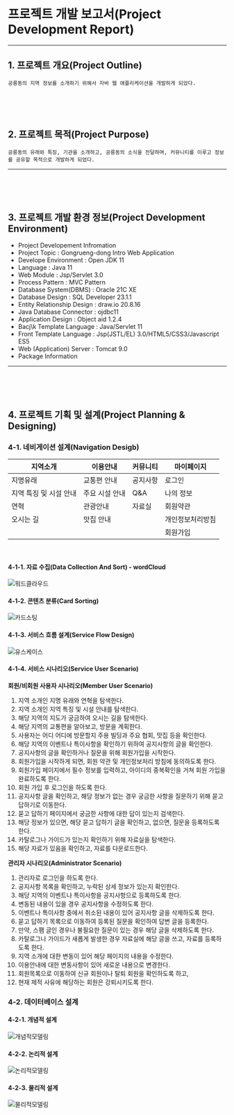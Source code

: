 # 프로젝트 개발 보고서(Project Development Report)
-----------------------------------------------------
## 1. 프로젝트 개요(Project Outline)

    공릉동의 지역 정보를 소개하기 위해서 자바 웹 애플리케이션을 개발하게 되었다.

<br><br><br> 

## 2. 프로젝트 목적(Project Purpose)

    공릉동의 유래와 특징, 기관을 소개하고, 공릉동의 소식을 전달하며, 커뮤니티를 이루고 정보를 공유할 목적으로 개발하게 되었다.
------------------------------------

<br><br><br> 

## 3. 프로젝트 개발 환경 정보(Project Development Environment)
- Project Developement Infromation
- Project Topic : Gongrueng-dong Intro Web Application
- Develope Environment : Open JDK 11
- Language : Java 11
- Web Module : Jsp/Servlet 3.0
- Process Pattern : MVC Pattern
- Database System(DBMS) : Oracle 21C XE
- Database Design : SQL Developer 23.1.1
- Entity Relationship Design : draw.io 20.8.16
- Java Database Connector : ojdbc11
- Application Design : Object aid 1.2.4
- Bacj\k Template Language : Java/Servlet 11
- Front Template Language : Jsp(JSTL/EL) 3.0/HTML5/CSS3/Javascript ES5
- Web (Application) Server : Tomcat 9.0
- Package Information
---------------------------------------------------------------------------------
<br><br><br>

## 4. 프로젝트 기획 및 설계(Project Planning & Designing)

### 4-1. 네비게이션 설계(Navigation Desigb)

| 지역소개 | 이용안내 | 커뮤니티 | 마이페이지 |
|---------|---------|----------|-----------|
| 지명유래 | 교통편 안내 | 공지사항 | 로그인 |
| 지역 특징 및 시설 안내 | 주요 시설 안내 | Q&A | 나의 정보 |
| 연혁 | 관광안내 | 자료실 | 회원약관 |
| 오시는 길 | 맛집 안내 | &nbsp; | 개인정보처리방침 |
| &nbsp; | &nbsp; | &nbsp; | 회원가입 | 

<br>

#### 4-1-1. 자료 수집(Data Collection And Sort) - wordCloud

![워드클라우드](./design/facility_wordcloud.png)

#### 4-1-2. 콘텐츠 분류(Card Sorting)

![카드소팅](./design/cardsorting.png)

#### 4-1-3. 서비스 흐름 설계(Service Flow Design)

![유스케이스](./design/usecase2.drawio.png)

#### 4-1-4. 서비스 시나리오(Service User Scenario)
**회원/비회원 사용자 시나리오(Member User Scenario)**
1. 지역 소개인 지명 유래와 연혁을 탐색한다.
2. 지역 소개인 지역 특징 및 시설 안내를 탐색한다.
3. 해당 지역의 지도가 궁금하여 오시는 길을 탐색한다.
4. 해당 지역의 교통편을 알아보고, 방문을 계획한다.
5. 사용자는 어디 어디에 방문할지 주용 빌딩과 주요 협회, 맛집 등을 확인한다.
6. 해당 지역의 이벤트나 특이사항을 확인하기 위하여 공지사항의 글을 확인한다.
7. 공지사항의 글을 확인하거나 질문을 위해 회원가입을 시작한다.
8. 회원가입을 시작하게 되면, 회원 약관 및 개인정보처리 방침에 동의하도록 한다.
9. 회원가입 페이지에서 필수 정보를 입력하고, 아이디의 중복확인을 거쳐 회원 가입을 완료하도록 한다.
10.  회원 가입 후 로그인을 하도록 한다.
11.  공지사항 글을 확인하고, 해당 정보가 없는 경우 궁금한 사항을 질문하기 위해 묻고 답하기로 이동한다.
12.  묻고 답하기 페이지에서 궁금한 사항에 대한 답이 있는지 검색한다.
13.  해당 정보가 있으면, 해당 묻고 답하기 글을 확인하고, 없으면, 질문을 등록하도록 한다.
14. 카탈로그나 가이드가 있는지 확인하기 위해 자료실을 탐색한다.
15. 해당 자료가 있음을 확인하고, 자료를 다운로드한다.

**관리자 시나리오(Administrator Scenario)**
1. 관리자로 로그인을 하도록 한다.
2. 공지사항 목록을 확인하고, 누락된 상세 정보가 있는지 확인한다.
3. 해당 지역의 이벤트나 특이사항을 공지사항으로 등록하도록 한다.
4. 변동된 내용이 있을 경우 공지사항을 수정하도록 한다.
5. 이벤트나 특이사항 중에서 취소된 내용이 있어 공지사항 글을 삭제하도록 한다. 
6. 묻고 답하기 목록으로 이동하여 등록된 질문을 확인하여 답변 글을 등록한다.
7. 만약, 스팸 글인 경우나 불필요한 질문이 있는 경우 해당 글을 삭제하도록 한다.
8. 카탈로그나 가이드가 새롭게 발생한 경우 자료실에 해당 글을 쓰고, 자료를 등록하도록 한다.
9. 지역 소개에 대한 변동이 있어 해당 페이지의 내용을 수정한다.
10. 이용안내에 대한 변동사항이 있어 새로운 내용으로 변경한다.
11. 회원목록으로 이동하여 신규 회원이나 탈퇴 회원을 확인하도록 하고,
12. 현재 제적 사유에 해당하는 회원은 강퇴시키도록 한다.

### 4-2. 데이터베이스 설계

#### 4-2-1. 개념적 설계

![개념적모델링](./design/info_erd.drawio.png)

#### 4-2-2. 논리적 설계

![논리적모델링](./design/logical_erd.drawio.png)

#### 4-2-3. 물리적 설계

![물리적모델링](./design/physical_erd2.drawio.png)